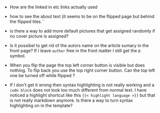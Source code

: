 - How are the linked in etc links actually used

- how to see the about text (it seems to be on the flipped page but behind the flipped tiles.``

- is there a way to add more default pictures that get assigned randomly if no cover picture is assigned?

- Is it possibel to get rid of the autors name on the article sumary in the front page? If I leave `author` free in the front matter I still get the `@` symbol.

- When you flip the page the top left corner button is visible but does nothing. To flip back you use the top right corner button. Can the top left one be turned off while flipped ?

- If I don't get it wrong then syntax highlighting is not really working and a `code block` does not look too much different from normal text. I have noticed a highlight shortcut like this `{{< highlight language >}}` but that is not really markdown anymore. Is there a way to turn syntax highlighting on in the template?
